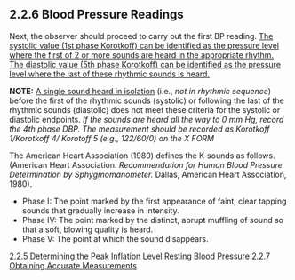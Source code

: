 ## 2.2.6 Blood Pressure Readings

Next, the observer should proceed to carry out the first BP reading. <u>The systolic value
(1st phase Korotkoff) can be identified as the pressure level where the first of 2 or more
sounds are heard in the appropriate rhythm. The diastolic value (5th phase Korotkoff) can
be identified as the pressure level where the last of these rhythmic sounds is heard.</u>

**NOTE:** <u>A single sound heard in isolation</u> (i.e., _not in rhythmic sequence_) before
the first of the rhythmic sounds (systolic) or following the last of the rhythmic sounds
(diastolic) does not meet these criteria for the systolic or diastolic endpoints. _If the
sounds are heard all the way to 0 mm Hg, record the 4th phase DBP. The measurement
should be recorded as Korotkoff 1/Korotkoff 4/ Korotoff 5 (e.g., 122/60/0) on the X
FORM_

The American Heart Association (1980) defines the K-sounds as follows. (American
Heart Association. _Recommendation for Human Blood Pressure Determination by
Sphygmomanometer._ Dallas, American Heart Association, 1980).

* Phase I: The point marked by the first appearance of faint, clear tapping sounds
that gradually increase in intensity.
* Phase IV: The point marked by the distinct, abrupt muffling of sound so that a soft,
blowing quality is heard.
* Phase V: The point at which the sound disappears.


<div class="center">
<div class="btn-group">
  <a href=":pages_path:/manuals/resting-blood-pressure/2-02-05-determining-peak-inflation-level.md" class="btn btn-default">
    <span class="glyphicon glyphicon-chevron-left"></span>
    2.2.5 Determining the Peak Inflation Level
  </a>

  <a href=":pages_path:/manuals/resting-blood-pressure" class="btn btn-default">
    <span class="glyphicon glyphicon-chevron-up"></span>
    Resting Blood Pressure
  </a>

  <a href=":pages_path:/manuals/resting-blood-pressure/2-02-07-obtaining-accurate-measurements.md" class="btn btn-success">
    2.2.7 Obtaining Accurate Measurements
    <span class="glyphicon glyphicon-chevron-right"></span>
  </a>
</div>
</div>